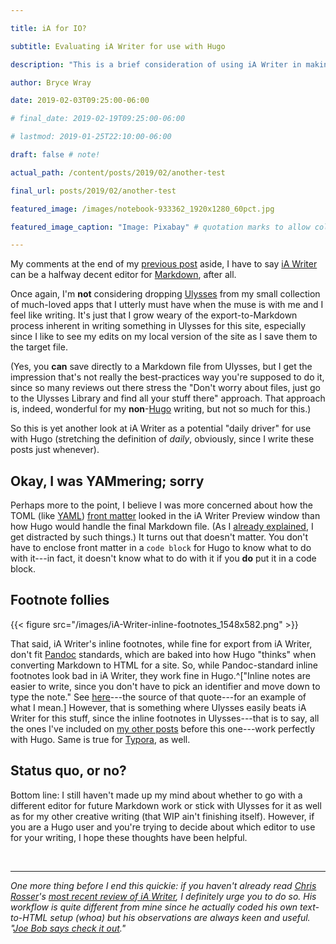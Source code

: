```yaml
---

title: iA for IO? 

subtitle: Evaluating iA Writer for use with Hugo

description: "This is a brief consideration of using iA Writer in making Markdown files for this site’s posts."

author: Bryce Wray

date: 2019-02-03T09:25:00-06:00

# final_date: 2019-02-19T09:25:00-06:00

# lastmod: 2019-01-25T22:10:00-06:00

draft: false # note!

actual_path: /content/posts/2019/02/another-test

final_url: posts/2019/02/another-test

featured_image: /images/notebook-933362_1920x1280_60pct.jpg

featured_image_caption: "Image: Pixabay" # quotation marks to allow colon

---
```


My comments at the end of my [previous post](/posts/2019/01/blox-sux) aside, I have to say [iA Writer](https://www.ia.net/writer) can be a halfway decent editor for [Markdown](https://daringfireball.net/projects/markdown/), after all.

Once again, I'm **not** considering dropping [Ulysses](https://ulysses.app) from my small collection of much-loved apps that I utterly must have when the muse is with me and I feel like writing. It's just that I grow weary of the export-to-Markdown process inherent in writing something in Ulysses for this site, especially since I like to see my edits on my local version of the site as I save them to the target file.

(Yes, you **can** save directly to a Markdown file from Ulysses, but I get the impression that's not really the best-practices way you're supposed to do it, since so many reviews out there stress the "Don't worry about files, just go to the Ulysses Library and find all your stuff there" approach. That approach is, indeed, wonderful for my **non**-[Hugo](https://gohugo.io) writing, but not so much for this.)

So this is yet another look at iA Writer as a potential "daily driver" for use with Hugo (stretching the definition of *daily*, obviously, since I write these posts just whenever).

## Okay, I was YAMmering; sorry

Perhaps more to the point, I believe I was more concerned about how the TOML (like [YAML](https://yaml.org)) [front matter](https://gohugo.io/content-management/front-matter/) looked in the iA Writer Preview window than how Hugo would handle the final Markdown file. (As I [already explained](/posts/2018/09/why-finally-settled-ulysses), I get distracted by such things.) It turns out that doesn't matter. You don't have to enclose front matter in a ```code block``` for Hugo to know what to do with it---in fact, it doesn't know what to do with it if you **do** put it in a code block.

## Footnote follies

{{< figure src="/images/iA-Writer-inline-footnotes_1548x582.png" >}}


That said, iA Writer's inline footnotes, while fine for export from iA Writer, don't fit [Pandoc](https://pandoc.org) standards, which are baked into how Hugo "thinks" when converting Markdown to HTML for a site. So, while Pandoc-standard inline footnotes look bad in iA Writer, they work fine in Hugo.^["Inline notes are easier to write, since you don't have to pick an identifier and move down to type the note." See [here](https://github.com/Witiko/markdown/issues/3)---the source of that quote---for an example of what I mean.] However, that is something where Ulysses easily beats iA Writer for this stuff, since the inline footnotes in Ulysses---that is to say, all the ones I've included on [my other posts](/posts) before this one---work perfectly with Hugo. Same is true for [Typora](https://typora.io), as well.

## Status quo, or no?

Bottom line: I still haven't made up my mind about whether to go with a different editor for future Markdown work or stick with Ulysses for it as well as for my other creative writing (that WIP ain't finishing itself). However, if you are a Hugo user and you're trying to decide about which editor to use for your writing, I hope these thoughts have been helpful.

<br />
<hr />

*One more thing before I end this quickie: if you haven't already read [Chris Rosser](https://chrisrosser.net)'s [most recent review of iA Writer](https://chrisrosser.net/posts/2019/01/26/ia-writer-5-review/), I definitely urge you to do so. His workflow is quite different from mine since he actually coded his own text-to-HTML setup (whoa) but his observations are always keen and useful. "[Joe Bob says check it out](https://en.wikipedia.org/wiki/Joe_Bob_Briggs)."*